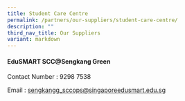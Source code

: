 ```yaml
---
title: Student Care Centre
permalink: /partners/our-suppliers/student-care-centre/
description: ""
third_nav_title: Our Suppliers
variant: markdown
---
```

<h4><strong>EduSMART SCC@Sengkang Green</strong></h4>
<p>Contact Number :  9298 7538</p>
<p>Email : <a href="mailto:sengkangg_sccops@singaporeedusmart.edu.sg">sengkangg_sccops@singaporeedusmart.edu.sg</a></p>
